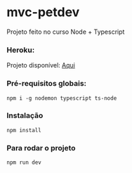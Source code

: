 # mvc-petdev

Projeto feito no curso Node + Typescript
### Heroku:
Projeto disponível: [Aqui](https://cli-assets.heroku.com/install-ubuntu.sh)

### Pré-requisitos globais:
 `npm i -g nodemon typescript ts-node`

### Instalação
`npm install`

### Para rodar o projeto
`npm run dev`